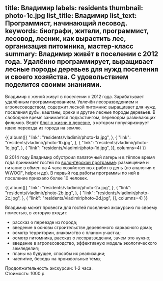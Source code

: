 title: Владимир
labels: residents
thumbnail: photo-1c.jpg
list_title: Владимир
list_text: Программист, начинающий лесовод.
keywords: биографи, жители, программист, лесовод, лесник, как вырастить лес, организация питомника, мастер-класс
summary: Владимир живёт в поселении с 2012 года. Удалённо программирует, выращивает лесные породы деревьев для нужд поселения и своего хозяйства.  С удовольствием поделится своими знаниями.
---
Владимир с женой живут в поселении с 2012 года.
Зарабатывает удалённым программированием.
Увлечён лесоразведением и агролесоводством, содержит лесной питомник: выращивает для нужд поселения дубы, каштаны, орехи и другие лесные породы деревьев.
В свободное время занимается подкастингом, переводом развивающих фильмов.
Ведёт [блог о жизни в деревне](http://land.umonkey.net/), в котором популяризирует идею переезда из города на землю.

{{ album([{
  "link": "residents/vladimir/photo-1a.jpg",
}, {
  "link": "residents/vladimir/photo-1b.jpg",
}, {
  "link": "residents/vladimir/photo-1c.jpg",
}, {
  "link": "residents/vladimir/photo-1d.jpg",
}], columns=4) }}


В 2014 году Владимир обустроил палаточный лагерь и в тёплое время года принимает гостей по [волонтёрской программе](http://land.umonkey.net/volunteer/): размещение и питание в обмен на 4 часа хозяйственных работ в день (по аналогии с WWOOF, helpx и др).
В первый год работы программы по ней в поселение приехало более 10 человек.

{{ album([{
  "link": "residents/vladimir/photo-2a.jpg",
}, {
  "link": "residents/vladimir/photo-2b.jpg",
}, {
  "link": "residents/vladimir/photo-2c.jpg",
}, {
  "link": "residents/vladimir/photo-2d.jpg",
}], columns=4) }}


Владимир может провести для гостей поселения экскурсию по своему поместью, в которую входит:

- рассказ о переезде из города;
- введение в основы строительстве деревянного каркасного дома;
- осмотр территории, знакомство с планом участка;
- осмотр питомника, рассказ о лесоразведении, зачем это нужно;
- введение в агролесоводство, эффективную модель экологического земледелия;
- планы на будущее, способы их реализации;
- чаепитие, беседы на произвольные темы;

Продолжительность экскурсии: 1-2 часа.  
Стоимость: 1000 р.

